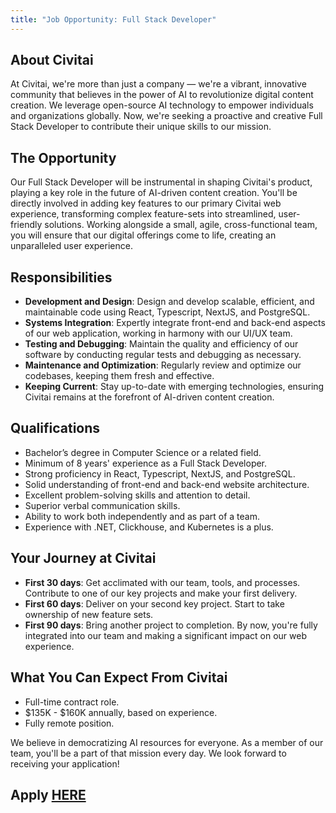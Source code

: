 ```yaml
---
title: "Job Opportunity: Full Stack Developer"
---
```


## About Civitai

At Civitai, we're more than just a company — we're a vibrant, innovative community that believes in the power of AI to revolutionize digital content creation. We leverage open-source AI technology to empower individuals and organizations globally. Now, we're seeking a proactive and creative Full Stack Developer to contribute their unique skills to our mission.

## The Opportunity

Our Full Stack Developer will be instrumental in shaping Civitai's product, playing a key role in the future of AI-driven content creation. You'll be directly involved in adding key features to our primary Civitai web experience, transforming complex feature-sets into streamlined, user-friendly solutions. Working alongside a small, agile, cross-functional team, you will ensure that our digital offerings come to life, creating an unparalleled user experience.

## Responsibilities

- **Development and Design**: Design and develop scalable, efficient, and maintainable code using React, Typescript, NextJS, and PostgreSQL.
- **Systems Integration**: Expertly integrate front-end and back-end aspects of our web application, working in harmony with our UI/UX team.
- **Testing and Debugging**: Maintain the quality and efficiency of our software by conducting regular tests and debugging as necessary.
- **Maintenance and Optimization**: Regularly review and optimize our codebases, keeping them fresh and effective.
- **Keeping Current**: Stay up-to-date with emerging technologies, ensuring Civitai remains at the forefront of AI-driven content creation.

## Qualifications

- Bachelor’s degree in Computer Science or a related field.
- Minimum of 8 years' experience as a Full Stack Developer.
- Strong proficiency in React, Typescript, NextJS, and PostgreSQL.
- Solid understanding of front-end and back-end website architecture.
- Excellent problem-solving skills and attention to detail.
- Superior verbal communication skills.
- Ability to work both independently and as part of a team.
- Experience with .NET, Clickhouse, and Kubernetes is a plus.

## Your Journey at Civitai

- **First 30 days**: Get acclimated with our team, tools, and processes. Contribute to one of our key projects and make your first delivery.
- **First 60 days**: Deliver on your second key project. Start to take ownership of new feature sets.
- **First 90 days**: Bring another project to completion. By now, you're fully integrated into our team and making a significant impact on our web experience.

## What You Can Expect From Civitai

- Full-time contract role.
- $135K - $160K annually, based on experience.
- Fully remote position.

We believe in democratizing AI resources for everyone. As a member of our team, you'll be a part of that mission every day. We look forward to receiving your application!

## Apply [HERE](https://forms.clickup.com/8459928/f/825mr-5820/BEIF9TG69LYV9MQVSW)
